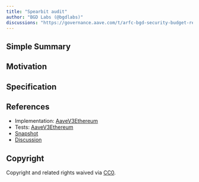 ```yaml
---
title: "Spearbit audit"
author: "BGD Labs (@bgdlabs)"
discussions: "https://governance.aave.com/t/arfc-bgd-security-budget-request-december-2023/15783"
---
```


## Simple Summary

## Motivation

## Specification

## References

- Implementation: [AaveV3Ethereum](https://github.com/bgd-labs/aave-proposals-v3/blob/main/src/20231218_AaveV3Ethereum_SpearbitAudit/AaveV3Ethereum_SpearbitAudit_20231218.sol)
- Tests: [AaveV3Ethereum](https://github.com/bgd-labs/aave-proposals-v3/blob/main/src/20231218_AaveV3Ethereum_SpearbitAudit/AaveV3Ethereum_SpearbitAudit_20231218.t.sol)
- [Snapshot](https://snapshot.org/#/aave.eth/proposal/0xf95bc210e3e93c2112c694cb158db22c93504155b48c03d9358e4c41c33ee782)
- [Discussion](https://governance.aave.com/t/arfc-bgd-security-budget-request-december-2023/15783)

## Copyright

Copyright and related rights waived via [CC0](https://creativecommons.org/publicdomain/zero/1.0/).
